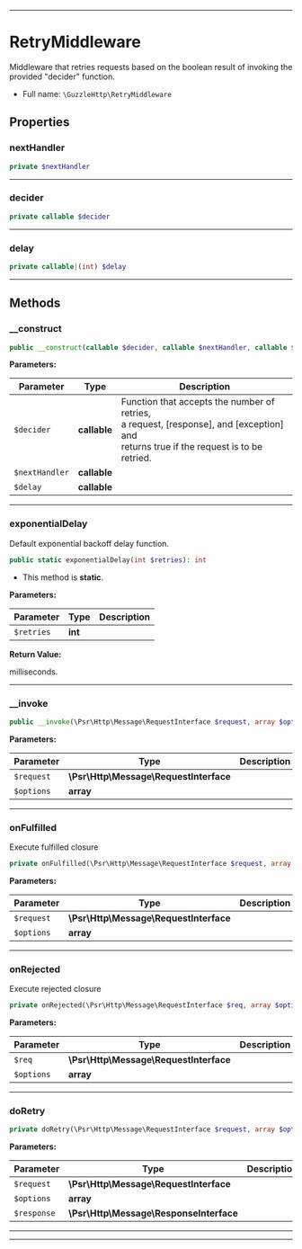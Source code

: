 ***

# RetryMiddleware

Middleware that retries requests based on the boolean result of
invoking the provided "decider" function.



* Full name: `\GuzzleHttp\RetryMiddleware`



## Properties


### nextHandler



```php
private $nextHandler
```






***

### decider



```php
private callable $decider
```






***

### delay



```php
private callable|(int) $delay
```






***

## Methods


### __construct



```php
public __construct(callable $decider, callable $nextHandler, callable $delay = null): mixed
```








**Parameters:**

| Parameter | Type | Description |
|-----------|------|-------------|
| `$decider` | **callable** | Function that accepts the number of retries,<br />a request, [response], and [exception] and<br />returns true if the request is to be<br />retried. |
| `$nextHandler` | **callable** |  |
| `$delay` | **callable** |  |




***

### exponentialDelay

Default exponential backoff delay function.

```php
public static exponentialDelay(int $retries): int
```



* This method is **static**.




**Parameters:**

| Parameter | Type | Description |
|-----------|------|-------------|
| `$retries` | **int** |  |


**Return Value:**

milliseconds.



***

### __invoke



```php
public __invoke(\Psr\Http\Message\RequestInterface $request, array $options): \GuzzleHttp\Promise\PromiseInterface
```








**Parameters:**

| Parameter | Type | Description |
|-----------|------|-------------|
| `$request` | **\Psr\Http\Message\RequestInterface** |  |
| `$options` | **array** |  |




***

### onFulfilled

Execute fulfilled closure

```php
private onFulfilled(\Psr\Http\Message\RequestInterface $request, array $options): callable
```








**Parameters:**

| Parameter | Type | Description |
|-----------|------|-------------|
| `$request` | **\Psr\Http\Message\RequestInterface** |  |
| `$options` | **array** |  |




***

### onRejected

Execute rejected closure

```php
private onRejected(\Psr\Http\Message\RequestInterface $req, array $options): callable
```








**Parameters:**

| Parameter | Type | Description |
|-----------|------|-------------|
| `$req` | **\Psr\Http\Message\RequestInterface** |  |
| `$options` | **array** |  |




***

### doRetry



```php
private doRetry(\Psr\Http\Message\RequestInterface $request, array $options, \Psr\Http\Message\ResponseInterface $response = null): \GuzzleHttp\Promise\PromiseInterface
```








**Parameters:**

| Parameter | Type | Description |
|-----------|------|-------------|
| `$request` | **\Psr\Http\Message\RequestInterface** |  |
| `$options` | **array** |  |
| `$response` | **\Psr\Http\Message\ResponseInterface** |  |




***


***

